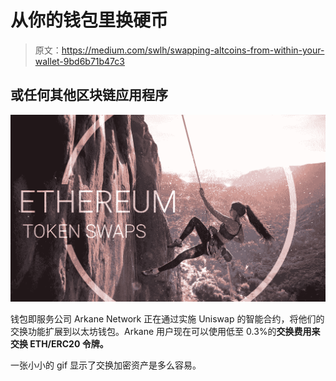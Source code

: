 # 从你的钱包里换硬币

> 原文：<https://medium.com/swlh/swapping-altcoins-from-within-your-wallet-9bd6b71b47c3>

## 或任何其他区块链应用程序

![](img/1db98de2f46f0867e9d2b57f89f66780.png)

钱包即服务公司 Arkane Network 正在通过实施 Uniswap 的智能合约，将他们的交换功能扩展到以太坊钱包。Arkane 用户现在可以使用低至 0.3%的**交换费用来交换 ETH/ERC20 令牌。**

一张小小的 gif 显示了交换加密资产是多么容易。